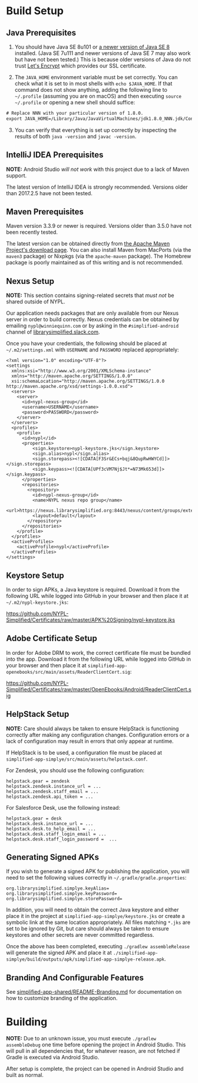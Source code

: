 # Build Setup

## Java Prerequisites

1. You should have Java SE 8u101 or [a newer version of Java SE 8](http://www.oracle.com/technetwork/java/javase/downloads/index.html) installed. (Java SE 7u111 and newer versions of Java SE 7 may also work but have not been tested.) This is because older versions of Java do not trust [Let's Encrypt](https://letsencrypt.org/) which provides our SSL certificate.

2. The `JAVA_HOME` environment variable must be set correctly. You can check what it is set to in most shells with `echo $JAVA_HOME`. If that command does not show anything, adding the following line to `~/.profile` (assuming you are on macOS) and then executing `source ~/.profile` or opening a new shell should suffice:

~~~w
# Replace NNN with your particular version of 1.8.0.
export JAVA_HOME=/Library/Java/JavaVirtualMachines/jdk1.8.0_NNN.jdk/Contents/Home
~~~

3. You can verify that everything is set up correctly by inspecting the results of both `java -version` and `javac -version`.

## IntelliJ IDEA Prerequisites

**NOTE:** Android Studio _will not work_ with this project due to a lack of Maven support.

The latest version of IntelliJ IDEA is strongly recommended. Versions older than 2017.2.5 have not been tested.

## Maven Prerequisites

Maven version 3.3.9 or newer is required. Versions older than 3.5.0 have not been recently tested.

 The latest version can be obtained directly from [the Apache Maven Project's download page](https://maven.apache.org/download.cgi). You can also install Maven from MacPorts (via the `maven3` package) or Nixpkgs (via the `apache-maven` package). The Homebrew package is poorly maintained as of this writing and is not recommended.

## Nexus Setup

**NOTE:** This section contains signing-related secrets that _must not_ be shared outside of NYPL.

Our application needs packages that are only available from our Nexus server in order to build correctly. Nexus credentials can be obtained by emailing `nypl@winniequinn.com` or by asking in the `#simplified-android` channel of [librarysimplified.slack.com](https://librarysimplified.slack.com).

Once you have your credentials, the following should be placed at `~/.m2/settings.xml` with `USERNAME` and `PASSWORD` replaced appropriately:

```
<?xml version="1.0" encoding="UTF-8"?>
<settings
  xmlns:xsi="http://www.w3.org/2001/XMLSchema-instance"
  xmlns="http://maven.apache.org/SETTINGS/1.0.0"
  xsi:schemaLocation="http://maven.apache.org/SETTINGS/1.0.0 http://maven.apache.org/xsd/settings-1.0.0.xsd">
  <servers>
    <server>
      <id>nypl-nexus-group</id>
      <username>USERNAME</username>
      <password>PASSWORD</password>
    </server>
  </servers>
  <profiles>
    <profile>
      <id>nypl</id>
      <properties>
          <sign.keystore>nypl-keystore.jks</sign.keystore>
          <sign.alias>nypl</sign.alias>
          <sign.storepass><![CDATA[F3Sr&ECs+bqj&8QupRwHWYCd]]></sign.storepass>
          <sign.keypass><![CDATA[UPf3cVM7Nj$Jt*=N73Mk653d]]></sign.keypass>
      </properties>
      <repositories>
        <repository>
          <id>nypl-nexus-group</id>
          <name>NYPL nexus repo group</name>
          <url>https://nexus.librarysimplified.org:8443/nexus/content/groups/external</url>
          <layout>default</layout>
        </repository>
      </repositories>
    </profile>
  </profiles>
  <activeProfiles>
    <activeProfile>nypl</activeProfile>
  </activeProfiles>
</settings>
```

## Keystore Setup

In order to sign APKs, a Java keystore is required. Download it from the following URL while logged into GitHub in your browser and then place it at `~/.m2/nypl-keystore.jks`:

https://github.com/NYPL-Simplified/Certificates/raw/master/APK%20Signing/nypl-keystore.jks

## Adobe Certificate Setup

In order for Adobe DRM to work, the correct certificate file must be bundled into the app. Download it from the following URL while logged into GitHub in your browser and then place it at `simplified-app-openebooks/src/main/assets/ReaderClientCert.sig`:

https://github.com/NYPL-Simplified/Certificates/raw/master/OpenEbooks/Android/ReaderClientCert.sig

## HelpStack Setup

**NOTE:** Care should always be taken to ensure HelpStack is functioning correctly after making any configuration changes. Configuration errors or a lack of configuration may result in errors that only appear at runtime.

If HelpStack is to be used, a configuration file must be placed at `simplified-app-simplye/src/main/assets/helpstack.conf`.

For Zendesk, you should use the following configuration:

```
helpstack.gear = zendesk
helpstack.zendesk.instance_url = ...
helpstack.zendesk.staff_email = ...
helpstack.zendesk.api_token = ...
```

For Salesforce Desk, use the following instead:

```
helpstack.gear = desk
helpstack.desk.instance_url = ...
helpstack.desk.to_help_email = ...
helpstack.desk.staff_login_email = ...
helpstack.desk.staff_login_password =  ...
```

## Generating Signed APKs

If you wish to generate a signed APK for publishing the application, you will need to set the following values correctly in `~/.gradle/gradle.properties`:

~~~
org.librarysimplified.simplye.keyAlias=
org.librarysimplified.simplye.keyPassword=
org.librarysimplified.simplye.storePassword=
~~~

In addition, you will need to obtain the correct Java keystore and either place it in the project at `simplified-app-simplye/keystore.jks` or create a symbolic link at the same location appropriately. All files matching `*.jks` are set to be ignored by Git, but care should always be taken to ensure keystores and other secrets are never committed regardless.

Once the above has been completed, executing `./gradlew assembleRelease` will generate the signed APK and place it at `./simplified-app-simplye/build/outputs/apk/simplified-app-simplye-release.apk`.

## Branding And Configurable Features

See [simplified-app-shared/README-Branding.md](simplified-app-shared/README-Branding.md)
for documentation on how to customize branding of the application.

# Building

**NOTE:** Due to an unknown issue, you must execute `./gradlew assembleDebug` one time before opening the project in Android Studio. This will pull in all dependencies that, for whatever reason, are not fetched if Gradle is executed via Android Studio.

After setup is complete, the project can be opened in Android Studio and built as normal.

